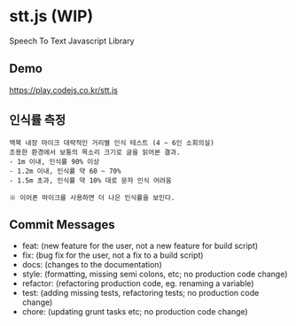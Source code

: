 # stt.js (WIP)

Speech To Text Javascript Library

## Demo
https://play.codejs.co.kr/stt.js

## 인식률 측정

    맥북 내장 마이크 대략적인 거리별 인식 테스트 (4 ~ 6인 소회의실)
    조용한 환경에서 보통의 목소리 크기로 글을 읽어본 결과.
    - 1m 이내, 인식률 90% 이상
    - 1.2m 이내, 인식률 약 60 ~ 70%
    - 1.5m 초과, 인식률 약 10% 대로 문자 인식 어려움

    ※ 이어폰 마이크를 사용하면 더 나은 인식률을 보인다.

## Commit Messages

- feat: (new feature for the user, not a new feature for build script)
- fix: (bug fix for the user, not a fix to a build script)
- docs: (changes to the documentation)
- style: (formatting, missing semi colons, etc; no production code change)
- refactor: (refactoring production code, eg. renaming a variable)
- test: (adding missing tests, refactoring tests; no production code change)
- chore: (updating grunt tasks etc; no production code change)
